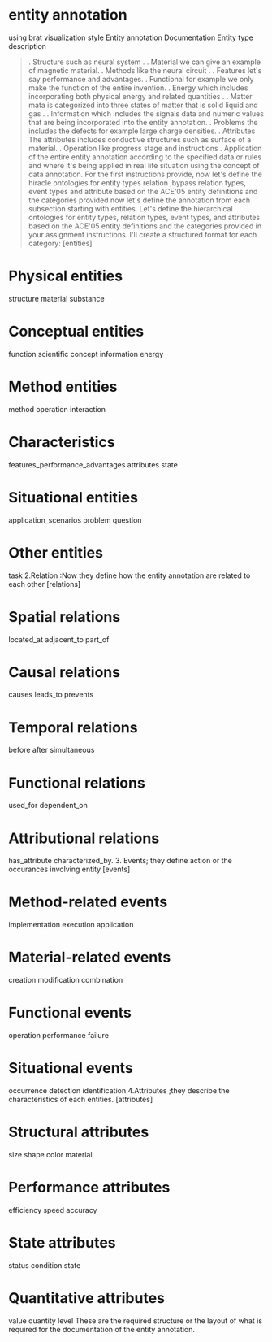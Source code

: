 # entity annotation
 using brat visualization style
Entity annotation Documentation 
Entity type description 
>. Structure such as neural system .
>. Material we can give an example of magnetic material. 
>. Methods like the neural circuit .
>. Features let's say performance and advantages.
>. Functional for example we only make the function of the entire invention. 
>. Energy which includes incorporating both physical energy and related quantities .
>. Matter mata is categorized into three states of matter that is solid liquid and gas .
>. Information which includes the signals data and numeric values that are being incorporated into the 
entity annotation. 
>. Problems the includes the defects for example large charge densities. 
>. Attributes The attributes includes conductive structures such as surface of a material.
>. Operation like progress stage and instructions 
>. Application of the entire entity annotation according to the specified data or rules and where it's 
being applied in real life situation using the concept of data annotation.
For the first instructions provide, now let's define the hiracle ontologies for entity types relation ,bypass 
relation types, event types and attribute based on the ACE'05 entity definitions and the categories 
provided now let's define the annotation from each subsection starting with entities.
Let's define the hierarchical ontologies for entity types, relation types, event types, and attributes based 
on the ACE'05 entity definitions and the categories provided in your assignment instructions. I'll create a 
structured format for each category:
[entities]
# Physical entities
structure
material
substance
# Conceptual entities
function
scientific concept
information
energy
# Method entities
method
operation
interaction
# Characteristics
features_performance_advantages
attributes
state
# Situational entities
application_scenarios
problem
question
# Other entities
task
2.Relation :Now they define how the entity annotation are related to each other
[relations]
# Spatial relations
located_at
adjacent_to
part_of
# Causal relations
causes
leads_to
prevents
# Temporal relations
before
after
simultaneous
# Functional relations
used_for
dependent_on
# Attributional relations
has_attribute
characterized_by.
3. Events; they define action or the occurances involving entity 
[events]
# Method-related events
implementation
execution
application
# Material-related events
creation
modification
combination
# Functional events
operation
performance
failure
# Situational events
occurrence
detection
identification
4.Attributes ;they describe the characteristics of each entities. 
[attributes]
# Structural attributes
size
shape
color
material
# Performance attributes
efficiency
speed
accuracy
# State attributes
status
condition
state
# Quantitative attributes
value
quantity
level
These are the required structure or the layout of what is required for the documentation of the entity 
annotation.
